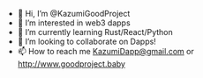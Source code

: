 - 👋 Hi, I’m @KazumiGoodProject
- 👀 I’m interested in web3 dapps
- 🌱 I’m currently learning Rust/React/Python
- 💞️ I’m looking to collaborate on Dapps!
- 📫 How to reach me KazumiDapp@gmail.com or http://www.goodproject.baby

<!---
KazumiGoodProject/KazumiGoodProject is a ✨ special ✨ repository because its `README.md` (this file) appears on your GitHub profile.
You can click the Preview link to take a look at your changes.
--->
